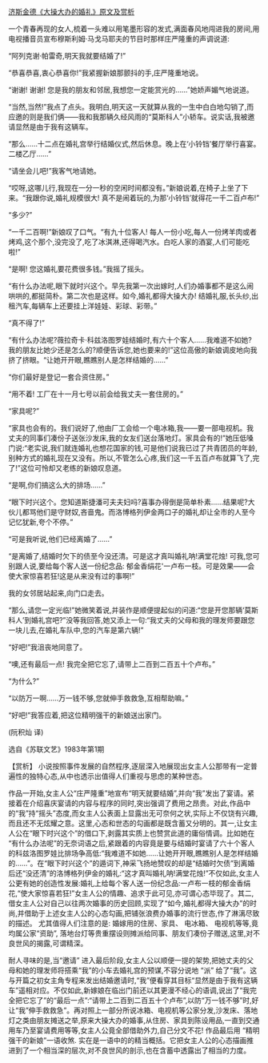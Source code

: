 [济斯金德《大操大办的婚礼》原文及赏析](https://www.vrrw.net/wx/15579.html)

一个青春再现的女人,梳着一头难以用笔墨形容的发式,满面春风地闯进我的房间,用电视播音员宣布穆斯利姆·马戈马耶夫的节目时那样庄严隆重的声调说道:

“阿列克谢·帕雷奇,明天我就要结婚了!”

“恭喜恭喜,衷心恭喜你!”我紧握新娘那颤抖的手,庄严隆重地说。

“谢谢! 谢谢! 您是我的朋友和邻居,我想您一定能赏光的……”她娇声媚气地说道。

“当然,当然!”我点了点头。我明白,明天这一天就算从我的一生中白白地勾销了,而应邀的则是我们俩——我和我那辆久经风雨的“莫斯科人”小轿车。说实话,我被邀请显然是由于我有这辆车。

“那么……十二点在婚礼宫举行结婚仪式,然后休息。晚上在‘小铃铛’餐厅举行喜宴。二楼乙厅……”

“请坐会儿吧!”我客气地请她。

“哎呀,这哪儿行,我现在一分一秒的空闲时间都没有。”新娘说着,在椅子上坐了下来。“我跟你说,婚礼规模很大! 真不是闹着玩的,为那‘小铃铛’就得花一千二百卢布!”

“多少?”

“一千二百啊!”新娘叹了口气。“有九十位客人! 每人一份小吃,每人一份烤羊肉或者烤鸡,这个那个,没完没了,吃了冰淇淋,还得喝汽水。白吃人家的酒宴,人们可能吃啦!”

“是啊! 您这婚礼要花费很多钱。”我摇了摇头。

“有什么办法呢,眼下就时兴这个。早先我第一次出嫁时,人们办婚事都不是这么闹哄哄的,都挺简朴。第二次也是这样。如今,婚礼都得大操大办! 结婚礼服,长头纱,出租汽车,每辆车上还要挂上洋娃娃、彩球、彩带。”

“真不得了!”

“有什么办法呢?薇拉奇卡·科兹洛图罗娃结婚时,有六十个客人……我难道不如她? 我的朋友比她少还是怎么的?顺便告诉您,她也要来的!”这位高傲的新娘调皮地向我挤了挤眼。“让她开开眼,瞧瞧别人是怎样结婚的……”

“你们最好是登记一套合资住房。”

“用不着! 工厂在十一月七号以前会给我丈夫一套住房的。”

“家具呢?”

“家具也会有的。我们说好了,他由厂工会给一个电冰箱,我——要一部电视机。我丈夫的同事们凑份子送张沙发床,我的女友们送台落地灯。家具会有的!”她压低嗓门说:“老实说,我们就连婚礼也想花国家的钱,可是他们说我已过了共青团员的年龄,别种方式的婚礼现在又没有。所以,不管怎么心疼,我们这一千五百卢布就算飞了,完了!”这位可怜却又老练的新娘叹息道。

“是啊,你们搞这么大的排场……”

“眼下时兴这个。您知道斯捷潘可夫夫妇吗?喜事办得倒是简单朴素……结果呢?大伙儿都骂他们是守财奴,吝啬鬼。而洛博格列伊金两口子的婚礼却让全市的人至今记忆犹新,夸个不停。”

“可是我听说,他们已经离婚了……”

“是离婚了,结婚时欠下的债至今没还清。可是这才真叫婚礼呐!满堂花烛! 可我,您可别跟人说,要给每个客人送一份纪念品: 郁金香绢花'一卢布一枝。可是效果——会使大家惊喜若狂!这是从来没有过的事啊!”

我的女邻居站起来,向门口走去。

“那么,请您一定光临!”她微笑着说,并装作是顺便提起似的问道:“您是开您那辆‘莫斯科人’到婚礼宫吧?”没等我回答,她又添上一句:“我丈夫的父母和我的理发师要跟您一块儿去,在婚礼车队中,您的汽车是第六辆!”

“好吧!”我沮丧地同意了。

“噢,还有最后一点! 我完全把它忘了,请带上二百到二百五十个卢布。”

“为什么?”

“以防万一啊……万一钱不够,您就伸手救救急,互相帮助嘛。”

“好吧!”我答应着,把这位精明强干的新娘送出家门。

(阮积灿 译)

选自《苏联文艺》1983年第1期



【赏析】 小说按照事件发展的自然程序,逐层深入地展现出女主人公那带有一定普遍性的独特心态,从中也透示出值得人们重视与思虑的某种世态。

作品一开始,女主人公“庄严隆重”地宣布“明天就要结婚”,并向“我”发出了宴请。紧接着在介绍喜庆宴请的内容与程序的同时,突出强调了费用之昂贵。对此,作品中的“我”持“摇头”态度,而女主人公表面上显露出无可奈何之状,实际上不仅饶有兴趣,而且还不无炫耀之意。这里,心态和世态的勾画都是既含蓄又分明的。其一,让女主人公在“眼下时兴这个”的借口下,剥露其实质上也赞赏此道的庸俗情调。比如她在 “有什么办法呢”的无奈词语之后,紧跟着的内容竟是要与结婚时宴请了六十个客人的科兹洛图罗娃比排场争高低:“我难道不如她……让她开开眼,瞧瞧别人是怎样结婚的……”。在“眼下时兴这个”的遁词下,神采飞扬地赞叹的却是“结婚时欠债”到离婚后还“没还清”的洛博格列伊金的婚礼:“这才真叫婚礼呐!满堂花烛!”不仅如此,女主人公更有她的创造性发展:婚礼上给每个客人送一份纪念品:一卢布一枝的郁金香绢花,“使大家惊喜若狂!”女主人公的情趣、追求于此可见,亦可谓心态毕现了。其二,借女主人公对自己以往两次婚事的历史回顾,实现了“如今,婚礼都得大操大办”的时尚,并借助于上述女主人公的心态勾画,把铺张浪费办婚事的流行世态,作了淋漓尽致的描述。 尤其值得人们注意的是: 婚嫁用的住房、家具、 电冰箱、 电视机等等,竟均属公家“资助”, 落地台灯等贵重摆设则摊派给同事、朋友们凑份子赠送,这里,对不良世风的揭露,可谓精深。

耐人寻味的是,当“邀请” 进入最后阶段,女主人公以顺便一提的架势,把她丈夫的父母和她的理发师将搭乘“我”的小车去婚礼宫的预谋,不容分说地 “派” 给了“我”。这与开篇之初女主角专程来发出结婚邀请时,“我”便看穿其目标“显然是由于我有这辆车”遥相对应。不仅如此,新嫁娘在临出门前还以其更漫不经心的语调,说出了“我完全把它忘了”的“最后一点”:“请带上二百到二百五十个卢布”,以防“万一钱不够”时,好让“我”伸手救救急”。再对照上一部分所说冰箱、电视机等公家分发,沙发床、落地灯之类由朋友摊送之举,原来大操大办的婚事,从住房、家具到陈设用品,一直到交通用车乃至宴请费用等等,女主人公竟全部借助外力,自己分文不花! 作品最后用 “精明强干的新娘”一语收煞. 实在是一语中的的精当概括。它把女主人公的心态描画推进到了一个相当深的层次,对不良世风的剖示,也在含蓄中透露出了相当的力度。

